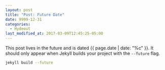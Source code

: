 ```yaml
---
layout: post
title: "Post: Future Date"
date: 9999-12-31
categories:
  - Hydeout
last_modified_at: 2017-03-09T12:45:25-05:00
---
```


This post lives in the future and is dated {{ page.date | date: "%c" }}. It should only appear when Jekyll builds your project with the `--future` flag.

```bash
jekyll build --future
```
